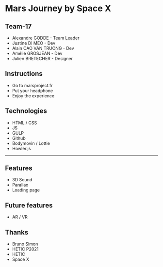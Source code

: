 # Mars Journey by Space X

## Team-17

- Alexandre GODDE - Team Leader
- Justine DI MEO - Dev
- Alain CAO VAN TRUONG - Dev
- Amélie GROSJEAN - Dev
- Julien BRETECHER - Designer 

## Instructions

- Go to marsproject.fr
- Put your headphone
- Enjoy the experience

## Technologies

- HTML / CSS
- JS
- GULP
- Github
- Bodymovin / Lottie
- Howler.js
___

## Features
- 3D Sound
- Parallax
- Loading page

## Future features
- AR / VR

## Thanks
- Bruno Simon 
- HETIC P2021
- HETIC
- Space X